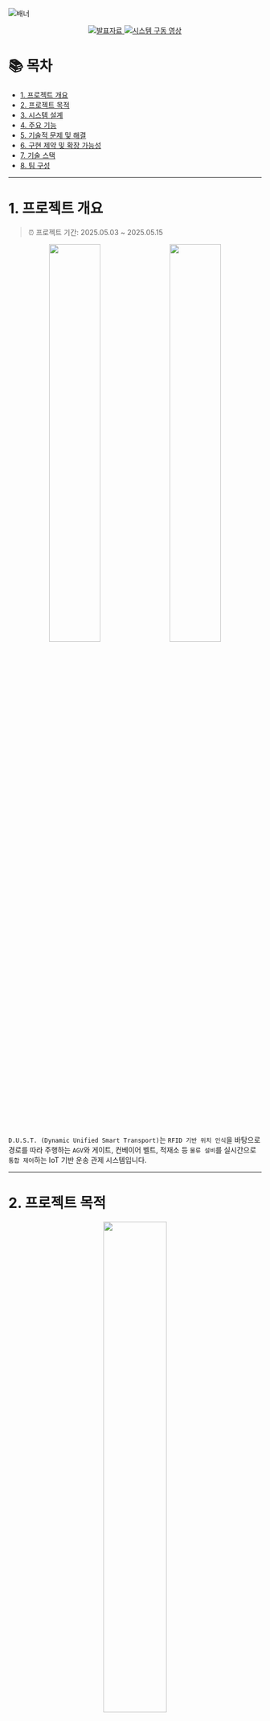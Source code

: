 ![배너](https://github.com/addinedu-ros-9th/iot-repo-4/blob/main/assets/images/banner.png?raw=true)

<p align="center">
  <a href="https://docs.google.com/presentation/d/1-bRbadY4XmSBsaMfYFJiN6WQ00letQ_9P2LTwLdzEXg/edit?usp=sharing">
    <img src="https://img.shields.io/badge/PRESENTATION-GoogleSlides-yellow?style=for-the-badge&logo=google-slides&logoColor=white" alt="발표자료">
  </a>
  <a href="https://youtu.be/hftyShwyZxk">
    <img src="https://img.shields.io/badge/DEMO-YouTube-red?style=for-the-badge&logo=youtube&logoColor=white" alt="시스템 구동 영상">
  </a>
</p>

# 📚 목차

- [1. 프로젝트 개요](#1-프로젝트-개요)
- [2. 프로젝트 목적](#2-프로젝트-목적)
- [3. 시스템 설계](#3-시스템-설계)
- [4. 주요 기능](#4-주요-기능)
- [5. 기술적 문제 및 해결](#5-기술적-문제-및-해결)
- [6. 구현 제약 및 확장 가능성](#6-구현-제약-및-확장-가능성)
- [7. 기술 스택](#7-기술-스택)
- [8. 팀 구성](#8-팀-구성)

---

# 1. 프로젝트 개요
> ⏰ 프로젝트 기간: 2025.05.03 ~ 2025.05.15

<p align="center">
  <img src="https://github.com/addinedu-ros-9th/iot-repo-4/blob/main/assets/images/gui/main_monitoring_1.gif?raw=true" width="45%" style="margin-right:10px;">
  <img src="https://github.com/addinedu-ros-9th/iot-repo-4/blob/main/assets/images/facilities/load_1.gif?raw=true" width="45%">
</p>

`D.U.S.T. (Dynamic Unified Smart Transport)`는 `RFID 기반 위치 인식`을 바탕으로 경로를 따라 주행하는 `AGV`와 게이트, 컨베이어 벨트, 적재소 등 `물류 설비`를 실시간으로 `통합 제어`하는 IoT 기반 운송 관제 시스템입니다.

---

# 2. 프로젝트 목적

<p align="center">
  <img src="https://github.com/addinedu-ros-9th/iot-repo-4/blob/main/assets/images/agv.jpg?raw=true" width="50%">
</p>

산업 현장에서는 `AGV(Automated Guided Vehicle)`가 **정해진 경로를 따라 자율 주행하며**, 다양한 설비(게이트, 벨트, 저장소)와 **연동되는 시스템**이 점점 요구되고 있습니다.

따라서 본 프로젝트는 `AGV`를 기반으로, **물류 자동화 시나리오의 흐름을 단일 제어 구조로 통합**하는 데 목적이 있습니다.

---

# 3. 시스템 설계

## 시스템 아키텍처

<p align="center">
  <img src="https://github.com/addinedu-ros-9th/iot-repo-4/blob/main/assets/images/system_architecture/sys_archi.png?raw=true" width="80%">
</p>

## ER 다이어그램

<p align="center">
  <img src="https://github.com/addinedu-ros-9th/iot-repo-4/blob/main/assets/images/erd/erd.png?raw=true" width="50%">
</p>

---

# 4. 주요 기능
 
## 🚚 AGV 관련 기능

<p align="center">
  <img src="https://github.com/addinedu-ros-9th/iot-repo-4/blob/main/assets/images/truck/truck_1.gif?raw=true" width="45%" style="margin-right:10px;">
  <img src="https://github.com/addinedu-ros-9th/iot-repo-4/blob/main/assets/images/truck/truck_2.gif?raw=true" width="45%">
</p>

- `자동 주행` : `ESP32` 제어를 통한 `RFID` 경로 기반 주행 
- `위치 인식 및 보고` : RFID 태그 → 위치 판단 및 서버 송신
- `배터리 모니터링` : 잔량 및 FSM 상태 → 주기적 서버 보고
- `미션 수행` : 서버 미션 수신 → FSM 전이 + 자동 하역
- `충돌 방지` : 초음파 센서 기반 정지 처리

---

## 🏗 시설 제어 기능

<p align="center">
  <img src="https://github.com/addinedu-ros-9th/iot-repo-4/blob/main/assets/images/facilities/gate_1.gif?raw=true" width="30%" style="margin-right:10px;">
  <img src="https://github.com/addinedu-ros-9th/iot-repo-4/blob/main/assets/images/facilities/load_1.gif?raw=true" width="30%" style="margin-right:10px;">
  <img src="https://github.com/addinedu-ros-9th/iot-repo-4/blob/main/assets/images/facilities/belt_1.gif?raw=true" width="30%">
</p>

- `게이트 제어` : 등록 AGV → 자동 개방 / 미등록 AGV → 차단
- `벨트 작동 제어` : 서버 명령 또는 조건 → 자동 작동/정지
- `화물 적하 기능` : AGV 도착 시 자동 투하 / GUI 수동 전환 가능
- `저장소 상태 감지` : 센서로 포화 여부 감지 → 서버 보고
- `저장소 자동 선택` : 컨테이너 A/B 중 여유 공간 선택
- `벨트 안전 제어 로직` : 포화 상태일 경우 벨트 작동 거부 → 안전 유지

---

## 🖥 중앙 제어 서버 기능

- `FSM 제어` : AGV/설비 상태 기반 명령 자동 전송
- `상태 기록` : AGV/설비 상태 주기 수집 및 저장
- `비상 제어` : 수동 명령으로 긴급 정지 및 제어
- `자동 소켓 등록` : 미등록 AGV → TEMP → 실 ID 매핑
- `자동 충전 전환` : 미션 없음 + 배터리 부족 시 충전 상태로 전환
  
---

## 🧑‍💼 사용자 인터페이스

### Main Monitoring 탭
<p align="center">
  <img src="https://github.com/addinedu-ros-9th/iot-repo-4/blob/main/assets/images/gui/main_monitoring_1.gif?raw=true" width="65%">
</p>
<p align="center">
  <img src="https://github.com/addinedu-ros-9th/iot-repo-4/blob/main/assets/images/gui/main_monitoring_2.gif?raw=true" width="65%">
</p>

- `메인 모니터링 탭` : AGV 위치 및 FSM 상태 실시간 시각화 + 수동 제어 가능

### Mission Management 탭
<p align="center">
  <img src="https://github.com/addinedu-ros-9th/iot-repo-4/blob/main/assets/images/gui/mission%20management.gif?raw=true" width="65%">
</p>

- `미션 관리 탭` : 미션 수동 등록/삭제 + 전체 흐름 관리 (생성 → 배정 → 완료)

### Event Log 탭
<p align="center">
  <img src="https://github.com/addinedu-ros-9th/iot-repo-4/blob/main/assets/images/gui/event%20log.gif?raw=true" width="65%">
</p>

- `이벤트 로그 탭` : 상태 변화, 명령 수행, 센서 감지 등 이벤트 실시간 추적

### Settings 탭
<p align="center">
  <img src="https://github.com/addinedu-ros-9th/iot-repo-4/blob/main/assets/images/gui/settings.gif?raw=true" width="65%">
</p>

- `Setting 탭` : AGV ID, 포트, 통신 등 시스템 운용 설정

---

# 5. 기술적 문제 및 해결

본 프로젝트에서는 실제 구현 과정에서 다양한 기술적 문제가 발생했으며, 
이를 직접 해결해나가는 과정을 통해 시스템의 안정성과 응답 속도를 향상시켰습니다.
- `통신 지연` : JSON 파싱 지연 → 주요 명령은 바이트 프로토콜로 전환하여 응답 속도 향상
- `PWM 불안정` : RFID 리딩 시 제어 루프 충돌 → 리딩 중 PID 일시 정지로 주행 안정성 확보

---

# 6. 구현 제약 및 확장 가능성

- `단일 AGV FSM 구조` : 현재 FSM/GUI는 1대 AGV만 지원 → 다중 FSM 확장 가능
- `배터리 가상값 사용` : 잔량은 시뮬레이션 값 기반 → `INA226` 센서 연동 시 실시간 측정 및 최적화 가능
- `설비 단순 응답 처리` : ACK 여부만 확인, 재시도 없음 → 타임아웃 기반 재전송 + 오류 로그로 신뢰성 개선
- `설정 저장 미지원` : 설정값 세션 내 유지 → JSON/MySQL 기반 설정 저장 시 재시작 후 복원 가능

---

# 7. 기술 스택

| 분류 | 기술 구성 | |
|------|-----------|--|
| **개발 환경** | Linux (Ubuntu 24.04) | ![Linux](https://img.shields.io/badge/Linux-FCC624?style=for-the-badge&logo=linux&logoColor=white) ![Ubuntu](https://img.shields.io/badge/Ubuntu-E95420?style=for-the-badge&logo=Ubuntu&logoColor=white) |
| **MCU 및 펌웨어** | ESP32-WROOM, Arduino IDE | ![ESP32](https://img.shields.io/badge/ESP32-WROOM-E7352C?style=for-the-badge&logo=espressif&logoColor=white) ![Arduino](https://img.shields.io/badge/Arduino-00979D?style=for-the-badge&logo=arduino&logoColor=white) |
| **프로그래밍 언어** | Python 3.12, C++ | ![Python](https://img.shields.io/badge/python-3776AB?style=for-the-badge&logo=python&logoColor=white) ![C++](https://img.shields.io/badge/c++-%2300599C.svg?style=for-the-badge&logo=c%2B%2B&logoColor=white) |
| **관제 UI** | PyQt6 | ![PyQt6](https://img.shields.io/badge/PyQt6-41CD52?style=for-the-badge&logo=qt&logoColor=white) |
| **DB 연동** | MySQL | ![MySQL](https://img.shields.io/badge/MySQL-4479A1?style=for-the-badge&logo=mysql&logoColor=white) |
| **버전 관리** | Git, GitHub | ![Git](https://img.shields.io/badge/git-F05032?style=for-the-badge&logo=git&logoColor=white) ![GitHub](https://img.shields.io/badge/github-181717?style=for-the-badge&logo=github&logoColor=white) |
| **협업 툴** | Confluence, Slack, Jira | ![Confluence](https://img.shields.io/badge/confluence-172B4D?style=for-the-badge&logo=confluence&logoColor=white) ![Slack](https://img.shields.io/badge/slack-4A154B?style=for-the-badge&logo=slack&logoColor=white) ![Jira](https://img.shields.io/badge/Jira-0052CC?style=for-the-badge&logo=Jira&logoColor=white) |

---

# 8. 팀 구성

### 🧑‍💼 김대인 [`@Daeinism`](https://github.com/Daeinism)
- 프로젝트 총괄  
- 자원 분배기 기구 및 펌웨어 제작  
- 차단기 기구 및 펌웨어 제작

### 🧑‍💼 이건우 [`@DigitalNomad230`](https://github.com/DigitalNomad230)
- 프로젝트 기술문서 검토 및 관리
- 자원저장센터 기구 및 펌웨어 제작
- 컨테이너 적재량 연동 센터가동 로직 구현

### 🧑‍💼 이승훈 [`@leesh0806`](https://github.com/leesh0806)
- AGV 모듈 개발 및 기구설계  
- AGV 회로 설계  
- 라인주행 제어 알고리즘 구현  
- AGV FSM 상태기반 주행제어 구현  
- AGV TCP 통신 명령 송수신 프로토콜 제작

### 🧑‍💼 장진혁 [`@jinhyuk2me`](https://github.com/jinhyuk2me)
- 메인 서버 설계 및 구현
- GUI 설계 및 구현
- 시스템 아키텍처 설계 
- 통신 인터페이스 설계 
- 데이터베이스 구축 및 관리
